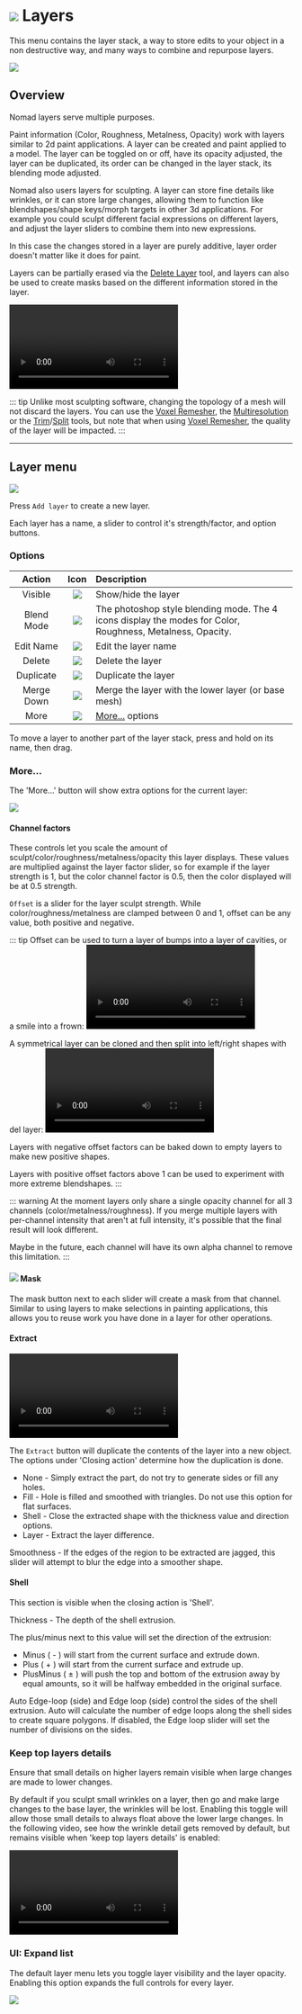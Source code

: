 # ![](./icons/layer.png) Layers 

This menu contains the layer stack, a way to store edits to your object in a non destructive way, and many ways to combine and repurpose layers.

![](./images/layers_overview.png) 

## Overview

Nomad layers serve multiple purposes.

Paint information (Color, Roughness, Metalness, Opacity) work with layers similar to 2d paint applications. A layer can be created and paint applied to a model. The layer can be toggled on or off, have its opacity adjusted, the layer can be duplicated, its order can be changed in the layer stack, its blending mode adjusted.

Nomad also users layers for sculpting. A layer can store fine details like wrinkles, or it can store large changes, allowing them to function like blendshapes/shape keys/morph targets in other 3d applications. For example you could sculpt different facial expressions on different layers, and adjust the layer sliders to combine them into new expressions.

In this case the changes stored in a layer are purely additive, layer order doesn't matter like it does for paint.

Layers can be partially erased via the [Delete Layer](tools.md#delete-layer) tool, and layers can also be used to create masks based on the different information stored in the layer.

![](./videos/layer.mp4)

::: tip
Unlike most sculpting software, changing the topology of a mesh will not discard the layers. You can use the [Voxel Remesher](topology.md#voxel-remesher), the [Multiresolution](topology.md#multiresolution) or the [Trim](tools.md#trim)/[Split](tools.md#split) tools, but note that when using [Voxel Remesher](topology.md#voxel-remesher), the quality of the layer will be impacted.
:::

----

## Layer menu 

![](./images/layers_menu.png)

Press `Add layer` to create a new layer.

Each layer has a name, a slider to control it's strength/factor, and option buttons.

### Options

| Action       | Icon                        | Description                                         |
| :----------: | :-------------------------: | :-------------------------------------------------  |
| Visible      | ![](./icons/eye_open.png)   | Show/hide the layer                                 |
| Blend Mode   | ![](./icons/opacity.png)    | The photoshop style blending mode. The 4 icons display the modes for Color, Roughness, Metalness, Opacity.                                 |
| Edit Name    | ![](./icons/pencil.png)     | Edit the layer name                                 |
| Delete       | ![](./icons/trash.png)      | Delete the layer                                    |
| Duplicate    | ![](./icons/clone.png)      | Duplicate the layer                                 |
| Merge Down   | ![](./icons/merge_down.png) | Merge the layer with the lower layer (or base mesh) |
| More         | ![](./icons/more.png)       | [More...](#more) options                            |

To move a layer to another part of the layer stack, press and hold on its name, then drag.

### More...

The 'More...' button will show extra options for the current layer:

![](./images/layers_more.png) 

#### Channel factors

These controls let you scale the amount of sculpt/color/roughness/metalness/opacity this layer displays. These values are multiplied against the layer factor slider, so for example if the layer strength is 1, but the color channel factor is 0.5, then the color displayed will be at 0.5 strength.

`Offset` is a slider for the layer sculpt strength. While color/roughness/metalness are clamped between 0 and 1, offset can be any value, both positive and negative. 

::: tip
Offset can be used to turn a layer of bumps into a layer of cavities, or a smile into a frown:
![](./videos/layer_happysad.mp4)


A symmetrical layer can be cloned and then split into left/right shapes with del layer:
![](./videos/layer_leftright.mp4)

Layers with negative offset factors can be baked down to empty layers to make new positive shapes.

Layers with positive offset factors above 1 can be used to experiment with more extreme blendshapes.
:::

::: warning
At the moment layers only share a single opacity channel for all 3 channels (color/metalness/roughness).
If you merge multiple layers with per-channel intensity that aren't at full intensity, it's possible that the final result will look different.

Maybe in the future, each channel will have its own alpha channel to remove this limitation.
:::


#### ![](./icons/tool_mask.png) Mask
The mask button next to each slider will create a mask from that channel. Similar to using layers to make selections in painting applications, this allows you to reuse work you have done in a layer for other operations.

#### Extract

![](./videos/layer_shell.mp4)

The `Extract` button will duplicate the contents of the layer into a new object. The options under 'Closing action' determine how the duplication is done.

* None - Simply extract the part, do not try to generate sides or fill any holes.
* Fill - Hole is filled and smoothed with triangles. Do not use this option for flat surfaces.
* Shell - Close the extracted shape with the thickness value and direction options.
* Layer - Extract the layer difference.

Smoothness - If the edges of the region to be extracted are jagged, this slider will attempt to blur the edge into a smoother shape. 

#### Shell
This section is visible when the closing action is 'Shell'. 

Thickness - The depth of the shell extrusion. 

The plus/minus next to this value will set the direction of the extrusion:
* Minus ( - ) will start from the current surface and extrude down. 
* Plus ( + ) will start from the current surface and extrude up.
* PlusMinus ( ± ) will push the top and bottom of the extrusion away by equal amounts, so it will be halfway embedded in the original surface.

Auto Edge-loop (side) and Edge loop (side) control the sides of the shell extrusion. Auto will calculate the number of edge loops along the shell sides to create square polygons. If disabled, the Edge loop slider will set the number of divisions on the sides.

### Keep top layers details

Ensure that small details on higher layers remain visible when large changes are made to lower changes.

By default if you sculpt small wrinkles on a layer, then go and make large changes to the base layer, the wrinkles will be lost. Enabling this toggle will allow those small details to always float above the lower large changes. In the following video, see how the wrinkle detail gets removed by default, but remains visible when 'keep top layers details' is enabled:

![](./videos/layers_details.mp4)


### UI: Expand list

The default layer menu lets you toggle layer visibility and the layer opacity. Enabling this option expands the full controls for every layer.

![](./images/layers_expand.png)
